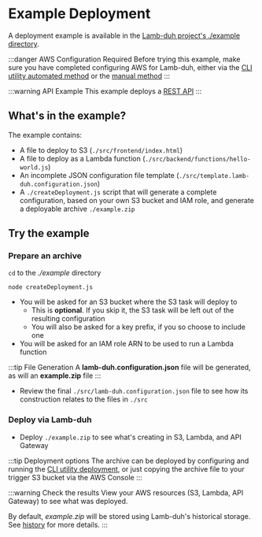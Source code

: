 # Example Deployment

A deployment example is available in the [Lamb-duh project's ./example directory](https://github.com/davehermann/lambduh/tree/master/example).

:::danger AWS Configuration Required
Before trying this example, make sure you have completed configuring AWS for Lamb-duh, either via the [CLI utility automated method](/CLI.md#initial-aws-configuration-automated) or the [manual method](./ManualConfiguration.md#iam-configuration)
:::

:::warning API Example
This example deploys a [REST API](./LambduhConfiguration.md#api-gateway-rest-apis-tasks)
:::

## What's in the example?

The example contains:
+ A file to deploy to S3 (`./src/frontend/index.html`)
+ A file to deploy as a Lambda function (`./src/backend/functions/hello-world.js`)
+ An incomplete JSON configuration file template (`./src/template.lamb-duh.configuration.json`)
+ A `./createDeployment.js` script that will generate a complete configuration, based on your own S3 bucket and IAM role, and generate a deployable archive `./example.zip`

## Try the example

### Prepare an archive

`cd` to the *./example* directory

```shell
node createDeployment.js
```

+ You will be asked for an S3 bucket where the S3 task will deploy to
    + This is **optional**. If you skip it, the S3 task will be left out of the resulting configuration
    + You will also be asked for a key prefix, if you so choose to include one
+ You will be asked for an IAM role ARN to be used to run a Lambda function

:::tip File Generation
A **lamb-duh.configuration.json** file will be generated, as will an **example.zip** file
:::

+ Review the final `./src/lamb-duh.configuration.json` file to see how its construction relates to the files in `./src`

### Deploy via Lamb-duh

+ Deploy `./example.zip` to see what's creating in S3, Lambda, and API Gateway

:::tip Deployment options
The archive can be deployed by configuring and running the [CLI utility deployment](./CLI.md#application-deployment), or just copying the archive file to your trigger S3 bucket via the AWS Console
:::

:::warning Check the results
View your AWS resources (S3, Lambda, API Gateway) to see what was deployed.

By default, *example.zip* will be stored using Lamb-duh's historical storage.
See [history](/LambduhConfiguration.md#history) for more details.
:::
